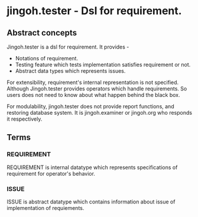 # jingoh.tester - Dsl for requirement.

## Abstract concepts
Jingoh.tester is a dsl for requirement.
It provides -
* Notations of requirement.
* Testing feature which tests implementation satisfies requirement or not.
* Abstract data types which represents issues.

For extensibility, requirement's internal representation is not specified.
Although Jingoh.tester provides operators which handle requirements.
So users does not need to know about what happen behind the black box.

For modulability, jingoh.tester does not provide report functions, and restoring database system.
It is jingoh.examiner or jingoh.org who responds it respectively.

## Terms

### REQUIREMENT
REQUIREMENT is internal datatype which represents specifications of requirement for operator's behavior.

### ISSUE
ISSUE is abstract datatype which contains information about issue of implementation of requiements.

